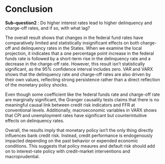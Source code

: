 # Conclusion

**Sub-question2** : Do higher interest rates lead to higher delinquency and charge-off rates, and if so, with what lag?

The overall result shows that changes in the federal fund rates have comparatively limited and statistically insignificant effects on both charge-off and delinquency rates in the States. When we examine the local projection, it indicates that a one percentage point increase in the federal funds rate is followed by a short-term rise in the delinquency rate and a decrease in the charge-off rate. However, this result isn’t statistically significant, as the 95% confidence interval includes zero. VAR and VARX shows that the delinquency rate and charge-off rates are also driven by their own values, reflecting strong persistence rather than a direct reflection of the monetary policy shocks. 

Even though some coefficient like the federal funds rate and charge-off rate are marginally significant, the Granger causality tests claims that there is no meaningful causal link between credit risk indicators and FFR at conventional levels. Additionally, macroeconomic variables in VARX shows that CPI and unemployment rates have significant but counterintuitive effects on delinquency rates. 

Overall, the results imply that monetary policy isn’t the only thing directly influences bank credit risk. Instead, credit performance is endogenously impacted depending on the past behavior or expended economic conditions. This suggests that policy meaures and default risk should add on to interest-rate policy with credit-market interventions and macroprudential. 
